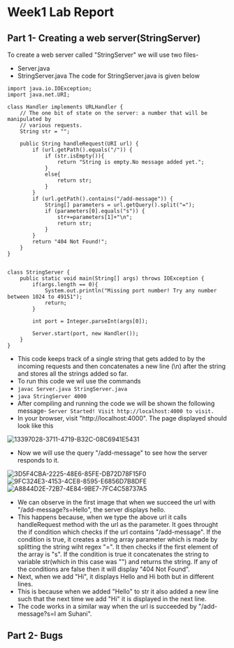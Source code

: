 # Week1 Lab Report
## Part 1- Creating a web server(StringServer)


To create a web server called "StringServer" we will use two files-
- Server.java
- StringServer.java
The code for StringServer.java is given below
```
import java.io.IOException;
import java.net.URI;

class Handler implements URLHandler {
    // The one bit of state on the server: a number that will be manipulated by
    // various requests.
    String str = "";

    public String handleRequest(URI url) {
        if (url.getPath().equals("/")) {
            if (str.isEmpty()){
                return "String is empty.No message added yet.";
            }
            else{
                return str;
            }
        }
        if (url.getPath().contains("/add-message")) {
            String[] parameters = url.getQuery().split("=");
            if (parameters[0].equals("s")) {
                str+=parameters[1]+"\n";
                return str;
            }
        }
        return "404 Not Found!";
    }
}


class StringServer {
    public static void main(String[] args) throws IOException {
        if(args.length == 0){
            System.out.println("Missing port number! Try any number between 1024 to 49151");
            return;
        }

        int port = Integer.parseInt(args[0]);

        Server.start(port, new Handler());
    }
}
```


- This code keeps track of a single string that gets added to by the incoming requests and then concatenates a new line (\n) after the string and stores all the strings added so far.
- To run this code we wil use the commands
- `javac Server.java StringServer.java`
- `java StringServer 4000`
- After compiling and running the code we will be shown the following message-
       `Server Started! Visit http://localhost:4000 to visit.`
- In your browser, visit "http://localhost:4000". The page displayed should look like this


![13397028-3711-4719-B32C-08C6941E5431](https://user-images.githubusercontent.com/122580828/215579612-2a8d3c8c-65ce-4715-b0b7-865d76882e0d.jpeg)


- Now we will use the query "/add-message" to see how the server responds to it.



![3D5F4CBA-2225-48E6-85FE-DB72D78F15F0](https://user-images.githubusercontent.com/122580828/215591939-aa6e9fba-c74c-4d87-89a7-d9a0817cb844.jpeg)
![9FC324E3-4153-4CE8-8595-E6856D7B8DFE](https://user-images.githubusercontent.com/122580828/215591942-a2c3b245-e185-418a-8a4e-7ae6e8bbb346.jpeg)
![A8844D2E-72B7-4E84-9BE7-7FC4C58737A5](https://user-images.githubusercontent.com/122580828/215591943-434f9f2e-6acb-45c9-8f4c-5c597135cb70.jpeg)

- We can observe in the first image that when we succeed the url with "/add-message?s=Hello", the server displays hello.
- This happens because, when we type the above url it calls handleRequest method with the url as the parameter. It goes throught the if condition which checks if the url contains "/add-message". If the condition is true, it creates a string array parameter which is made by splitting the string wiht regex "=". It then checks if the first element of the array is "s". If the condition is true it concatenates the string to variable str(which in this case was "") and returns the string. If any of the conditions are false then it will display "404 Not Found".
- Next, when we add "Hi", it displays Hello and Hi both but in different lines.
- This is because when we added "Hello" to str it also added a new line such that the next time we add "Hi" it is displayed in the next line.
- The code works in a similar way when the url is succeeded by "/add-message?s=I am Suhani".


## Part 2- Bugs


